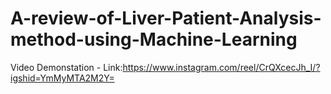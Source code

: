 # A-review-of-Liver-Patient-Analysis-method-using-Machine-Learning

Video Demonstation - Link:https://www.instagram.com/reel/CrQXcecJh_I/?igshid=YmMyMTA2M2Y=
